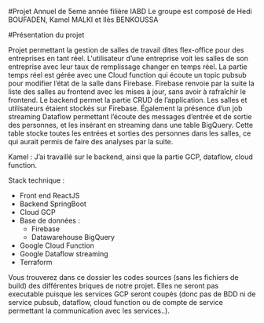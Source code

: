 #Projet Annuel de 5eme année filière IABD Le groupe est composé de Hedi BOUFADEN, Kamel MALKI et Ilès BENKOUSSA

#Présentation du projet

Projet permettant la gestion de salles de travail dites flex-office pour des entreprises en tant réel. L'utilisateur d’une entreprise voit les salles de son entreprise avec leur taux de remplissage changer en temps réel. La partie temps réel est gérée avec une Cloud function qui écoute un topic pubsub pour modifier l’état de la salle dans Firebase. Firebase renvoie par la suite la liste des salles au frontend avec les mises à jour, sans avoir à rafraîchir le frontend. 
Le backend permet la partie CRUD de l’application. Les salles et utilisateurs étaient stockés sur Firebase. Également la présence d’un job streaming Dataflow permettant l’écoute des messages d’entrée et de sortie des personnes, et les insérant en streaming dans une table BigQuery. Cette table stocke toutes les entrées et sorties des personnes dans les salles, ce qui aurait permis de faire des analyses par la suite. 

Kamel : J’ai travaillé sur le backend, ainsi que la partie GCP, dataflow, cloud function.

Stack technique :
- Front end ReactJS
- Backend SpringBoot
- Cloud GCP
- Base de données :
  - Firebase
  - Datawarehouse BigQuery
- Google Cloud Function
- Google Dataflow streaming
- Terraform


Vous trouverez dans ce dossier les codes sources (sans les fichiers de build) des différentes briques de notre projet.
Elles ne seront pas executable puisque les services GCP seront coupés (donc pas de BDD ni de service pubsub, dataflow, cloud function ou de compte de service permettant la communication avec les services..).
